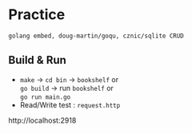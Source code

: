 # Practice
```
golang embed, doug-martin/goqu, cznic/sqlite CRUD
```

## Build & Run
* `make` -> `cd bin` -> `bookshelf` or \
  `go build` -> run `bookshelf` or \
  `go run main.go`
* Read/Write test : `request.http`

http://localhost:2918
